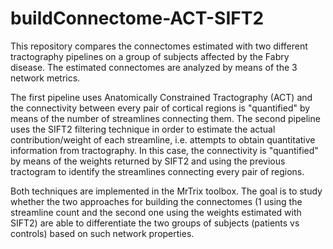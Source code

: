 # buildConnectome-ACT-SIFT2
This repository compares the connectomes estimated with two different tractography pipelines on a group of subjects affected by the Fabry disease. The estimated connectomes are analyzed by means of the 3 network metrics.

The first pipeline uses Anatomically Constrained Tractography (ACT) and the connectivity between every pair of cortical regions is "quantified" by means of the number of streamlines connecting them.
The second pipeline uses the SIFT2 filtering technique in order to estimate the actual contribution/weight of each streamline, i.e. attempts to obtain quantitative information from tractography. In this case, the connectivity is "quantified" by means of the weights returned by SIFT2 and using the previous tractogram to identify the streamlines connecting every pair of regions.

Both techniques are implemented in the MrTrix toolbox.  The goal is to study whether the two approaches for building the connectomes (1 using the streamline count and the second one using the weights estimated with SIFT2) are able to differentiate the two groups of subjects (patients vs controls) based on such network properties.
